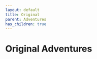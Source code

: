```yaml
---
layout: default
title: Original
parent: Adventures
has_children: true
---
```


# Original Adventures
